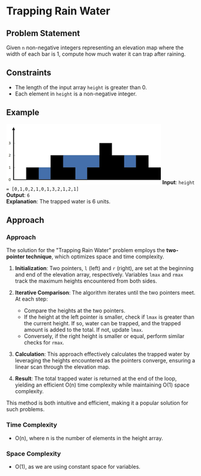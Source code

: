 # Trapping Rain Water

## Problem Statement
Given `n` non-negative integers representing an elevation map where the width of each bar is 1, compute how much water it can trap after raining.

## Constraints
- The length of the input array `height` is greater than 0.
- Each element in `height` is a non-negative integer.

## Example
![Trapping Rain Water Example](image.png)
**Input**: `height = [0,1,0,2,1,0,1,3,2,1,2,1]`  
**Output**: `6`  
**Explanation**: The trapped water is 6 units.

## Approach
### Approach

The solution for the "Trapping Rain Water" problem employs the **two-pointer technique**, which optimizes space and time complexity. 

1. **Initialization**: Two pointers, `l` (left) and `r` (right), are set at the beginning and end of the elevation array, respectively. Variables `lmax` and `rmax` track the maximum heights encountered from both sides.

2. **Iterative Comparison**: The algorithm iterates until the two pointers meet. At each step:
   - Compare the heights at the two pointers.
   - If the height at the left pointer is smaller, check if `lmax` is greater than the current height. If so, water can be trapped, and the trapped amount is added to the total. If not, update `lmax`.
   - Conversely, if the right height is smaller or equal, perform similar checks for `rmax`.

3. **Calculation**: This approach effectively calculates the trapped water by leveraging the heights encountered as the pointers converge, ensuring a linear scan through the elevation map.

4. **Result**: The total trapped water is returned at the end of the loop, yielding an efficient O(n) time complexity while maintaining O(1) space complexity.

This method is both intuitive and efficient, making it a popular solution for such problems.

### Time Complexity
- O(n), where n is the number of elements in the height array.

### Space Complexity
- O(1), as we are using constant space for variables.
